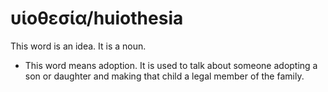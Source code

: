 # υἱοθεσία/huiothesia
This word is an idea. It is a noun.
* This word means adoption. It is used to talk about someone adopting a son or daughter and making that child a legal member of the family.
